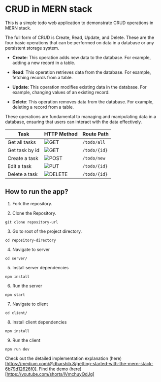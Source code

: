 # CRUD in MERN stack

This is a simple todo web application to demonstrate CRUD operations in MERN stack.

The full form of CRUD is Create, Read, Update, and Delete. These are the four basic operations that can be performed on data in a database or any persistent storage system.


- **Create**: This operation adds new data to the database. For example, adding a new record in a table.

- **Read**: This operation retrieves data from the database. For example, fetching records from a table.

- **Update**: This operation modifies existing data in the database. For example, changing values of an existing record.

- **Delete**: This operation removes data from the database. For example, deleting a record from a table.

These operations are fundamental to managing and manipulating data in a database, ensuring that users can interact with the data effectively.



| Task | HTTP Method | Route Path |
|----------|----------|----------|
| Get all tasks  | ![GET](https://img.shields.io/badge/GET-blue)     | `/todo/all`   |
| Get task by id | ![GET](https://img.shields.io/badge/GET-blue)     | `/todo/{id}`   |
| Create a task  | ![POST](https://img.shields.io/badge/POST-green)  | `/todo/new`   |
| Edit a task    | ![PUT](https://img.shields.io/badge/PUT-yellow)   | `/todo/{id}`   |
| Delete a task  | ![DELETE](https://img.shields.io/badge/DELETE-red)| `/todo/{id}`   |



## How to run the app?

1. Fork the repository.

2. Clone the Repository.

```
git clone repository-url
```

3. Go to root of the project directory.

```
cd repository-directory
```

4. Navigate to server

```
cd server/
```

5. Install server dependencies

```
npm install
```

6. Run the server

```
npm start
```

7. Navigate to client

```
cd client/
```

8. Install client dependencies

```
npm install
```

9. Run the client

```
npm run dev
```

Check out the detailed implementation explanation (here)[https://medium.com/@dharshib.8/getting-started-with-the-mern-stack-6b79d12626f0].
Find the demo (here)[https://youtube.com/shorts/lVmchuyQdJg]
